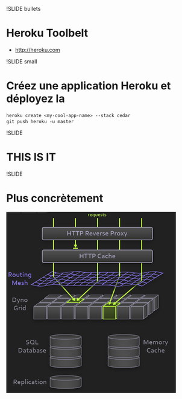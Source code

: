 !SLIDE bullets
# Heroku Toolbelt

* http://heroku.com

!SLIDE small
# Créez une application Heroku et déployez la

    heroku create <my-cool-app-name> --stack cedar
    git push heroku -u master

!SLIDE
# THIS IS IT

!SLIDE
# Plus concrètement

![Heroku Architecture](architecture.png)
